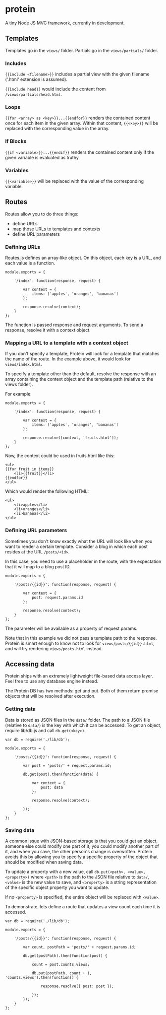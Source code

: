 # protein

A tiny Node JS MVC framework, currently in development. 

## Templates

Templates go in the `views/` folder. Partials go in the `views/partials/` folder.

### Includes

`{{include <filename>}}` includes a partial view with the given filename ('.html' extension is assumed). 

`{{include head}}` would include the content from `/views/partials/head.html`.

### Loops

`{{for <array> as <key>}}...{{endfor}}` renders the contained content once for each item in the given array. Within that content, `{{<key>}}` will be replaced with the corresponding value in the array.

### If Blocks

`{{if <variable>}}...{{endif}}` renders the contained content only if the given variable is evaluated as truthy.

### Variables

`{{<variable>}}` will be replaced with the value of the corresponding variable.

## Routes

Routes allow you to do three things:
* define URLs
* map those URLs to templates and contexts
* define URL parameters

### Defining URLs

Routes.js defines an array-like object. On this object, each key is a URL, and each value is a function. 

```
module.exports = {

    '/index': function(response, request) {

    	var context = {
    		items: ['apples', 'oranges', 'bananas']
    	};

        response.resolve(context);
    }
};

```

The function is passed response and request arguments. To send a response, resolve it with a context object.

### Mapping a URL to a template with a context object

If you don't specify a template, Protein will look for a template that matches the name of the route. In the example above, it would look for `views/index.html`. 

To specify a template other than the default, resolve the response with an array containing the context object and the template path (relative to the views folder).

For example:

```
module.exports = {

    '/index': function(response, request) {

    	var context = {
    		items: ['apples', 'oranges', 'bananas']
    	};

        response.resolve([context, 'fruits.html']);
    }
};

```

Now, the context could be used in fruits.html like this:

```
<ul>
{{for fruit in items}}
	<li>{{fruit}}</li>
{{endfor}}
</ul>
```

Which would render the following HTML:
```
<ul>
	<li>apples</li>
	<li>oranges</li>
	<li>bananas</li>
</ul>
```

### Defining URL parameters

Sometimes you don't know exactly what the URL will look like when you want to render a certain template. Consider a blog in which each post resides at the URL `/posts/<id>`.

In this case, you need to use a placeholder in the route, with the expectation that it will map to a blog post ID. 

```
module.exports = {

    '/posts/{{id}}': function(response, request) {

    	var context = {
    		post: request.params.id
    	};

        response.resolve(context);
    }
};

```

The parameter will be available as a property of request.params. 

Note that in this example we did not pass a template path to the response. Protein is smart enough to know not to look for `views/posts/{{id}}.html`, and will try rendering `views/posts.html` instead.

## Accessing data

Protein ships with an extremely lightweight file-based data access layer. Feel free to use any database engine instead.

The Protein DB has two methods: get and put. Both of them return promise objects that will be resolved after execution.

### Getting data

Data is stored as JSON files in the `data/` folder. The path to a JSON file (relative to `data/`) is the key with which it can be accessed. To get an object, require lib/db.js and call `db.get(<key>)`.

```
var db = require('./lib/db');

module.exports = {

    '/posts/{{id}}': function(response, request) {

    	var post = 'posts/' + request.params.id;

    	db.get(post).then(function(data) {

	    	var context = {
	    		post: data
	    	};

	        response.resolve(context);

        });
    }
};

```

### Saving data

A common issue with JSON-based storage is that you could get an object, someone else could modify one part of it, you could modify another part of it, and when you save, the other person's change is overwritten. Protein avoids this by allowing you to specify a specific property of the object that should be modified when saving data.

To update a property with a new value, call `db.put(<path>, <value>, <property>)` where `<path>` is the path to the JSON file relative to `data/`, `<value>` is the new value to save, and `<property>` is a string representation of the specific object property you want to update.

If no `<property>` is specified, the entire object will be replaced with `<value>`.

To demonstrate, lets define a route that updates a view count each time it is accessed.

```
var db = require('./lib/db');

module.exports = {

    '/posts/{{id}}': function(response, request) {

    	var count, postPath = 'posts/' + request.params.id;

    	db.get(postPath).then(function(post) {

    		count = post.counts.views;

	    	db.put(postPath, count + 1, 'counts.views').then(function() {

		        response.resolve({ post: post });

	    	});
	    });
    }
};

```